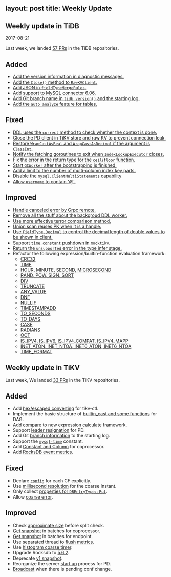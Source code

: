 layout: post
title: Weekly Update
---
## Weekly update in TiDB

2017-08-21

Last week, we landed [57 PRs](https://github.com/pingcap/tidb/pulls?utf8=%E2%9C%93&q=is%3Apr%20is%3Amerged%20merged%3A2017-08-14..2017-08-20%20) in the TiDB repositories.

## Added

* [Add the version information in diagnostic messages.](https://github.com/pingcap/tidb/pull/4218)
* [Add the `Close()` method to `RawKVClient`.](https://github.com/pingcap/tidb/pull/4194/files)
* [Add JSON in `fieldTypeMergeRules`.](https://github.com/pingcap/tidb/pull/4189)
* [Add support to MySQL connector 6.06.](https://github.com/pingcap/tidb/pull/4177)
* [Add Git branch name in `tidb_version()` and the starting log.](https://github.com/pingcap/tidb/pull/4168)
* [Add the `auto analyze` feature for tables.](https://github.com/pingcap/tidb/pull/4141)

## Fixed

* [DDL uses the `correct` method to check whether the context is done.](https://github.com/pingcap/tidb/pull/4221)
* [Close the PD client in TiKV store and raw KV to prevent connection leak.](https://github.com/pingcap/tidb/pull/4209)
* [Restore `WrapCastAsReal` and `WrapCastAsDecimal` if the argument is `ClassInt`.](https://github.com/pingcap/tidb/pull/4202)
* [Notify the fetching goroutines to exit when `IndexLookupExecutor` closes.](https://github.com/pingcap/tidb/pull/4201)
* [Fix the error in the return type for the `ceil`/`floor` function.](https://github.com/pingcap/tidb/pull/4181)
* [Start `GCWorker` after the bootstrapping is finished.](https://github.com/pingcap/tidb/pull/4167)
* [Add a limit to the number of multi-column index key parts.](https://github.com/pingcap/tidb/pull/4159)
* [Disable the `mysql.ClientMultiStatements` capability](https://github.com/pingcap/tidb/pull/4143)
* [Allow `username` to contain '@'.](https://github.com/pingcap/tidb/issues/3740)

## Improved

* [Handle canceled error by Grpc remote.](https://github.com/pingcap/tidb/pull/4237)
* [Remove all the stuff about the backgroud DDL worker.](https://github.com/pingcap/tidb/pull/4227)
* [Use more effective terror comparison method.](https://github.com/pingcap/tidb/pull/4217)
* [Union scan reuses PK when it is a handle.](https://github.com/pingcap/tidb/pull/4185)
* [Use `FieldType.Decimal` to control the decimal length of double values to be shown in client.](https://github.com/pingcap/tidb/pull/4191)
* [Support `time constant` pushdown in `mocktikv`.](https://github.com/pingcap/tidb/pull/4176)
* [Return the `unsupported` error in the type infer stage.](https://github.com/pingcap/tidb/pull/4156)
* Refactor the following expression/builtin-function evaluation framework:
  - [CRC32](https://github.com/pingcap/tidb/pull/4215)
  - [TIME](https://github.com/pingcap/tidb/pull/4192)
  - [HOUR, MINUTE, SECOND, MICROSECOND](https://github.com/pingcap/tidb/pull/4183)
  - [RAND, POW, SIGN, SQRT](https://github.com/pingcap/tidb/pull/4182)
  - [DIV](https://github.com/pingcap/tidb/pull/4180)
  - [TRUNCATE](https://github.com/pingcap/tidb/pull/4179)
  - [ANY_VALUE](https://github.com/pingcap/tidb/pull/4178)
  - [DNF](https://github.com/pingcap/tidb/pull/4174)
  - [NULLIF](https://github.com/pingcap/tidb/pull/4170)
  - [TIMESTAMPADD](https://github.com/pingcap/tidb/pull/4169)
  - [TO_SECONDS](https://github.com/pingcap/tidb/pull/4164)
  - [TO_DAYS](https://github.com/pingcap/tidb/pull/4161)
  - [CASE](https://github.com/pingcap/tidb/pull/4160)
  - [RADIANS](https://github.com/pingcap/tidb/pull/4155)
  - [OCT](https://github.com/pingcap/tidb/pull/4154)
  - [IS_IPV4, IS_IPV6, IS_IPV4_COMPAT, IS_IPV4_MAPP](https://github.com/pingcap/tidb/pull/4144)
  - [INET_ATON, INET_NTOA, INET6_ATON, INET6_NTOA](https://github.com/pingcap/tidb/pull/4130)
  - [TIME_FORMAT](https://github.com/pingcap/tidb/pull/4051)


## Weekly update in TiKV


Last week, We landed [33 PRs](https://github.com/search?utf8=%E2%9C%93&q=repo%3Apingcap%2Ftikv+repo%3Apingcap%2Fpd+is%3Apr+is%3Amerged+merged%3A2017-08-13..2017-08-19&type=Issues) in the TiKV repositories.

## Added

* Add [hex/escaped converting](https://github.com/pingcap/tikv/pull/2143) for tikv-ctl.
* Implement the basic structure of [builtin_cast and some functions](https://github.com/pingcap/tikv/pull/2144) for DAG.
* Add [compare](https://github.com/pingcap/tikv/pull/2151) to new expression calculate framework.
* Support [leader resignation](https://github.com/pingcap/pd/pull/702) for PD.
* Add Git [branch information](https://github.com/pingcap/tikv/pull/2170) to the starting log.
* Support the [`mysql-time`](https://github.com/pingcap/tikv/pull/2177) constant.
* Add [Constant and Column](https://github.com/pingcap/tikv/pull/2179) for coprocessor.
* Add [RocksDB event metrics](https://github.com/pingcap/tikv/pull/2181).

## Fixed

* Declare [`config`](https://github.com/pingcap/tikv/pull/2164) for each CF explicitly.
* Use [millisecond resolution](https://github.com/pingcap/tikv/pull/2165) for the coarse Instant.
* Only collect [properties for `DBEntryType::Put`](https://github.com/pingcap/tikv/pull/2174).
* Allow [coarse error](https://github.com/pingcap/tikv/pull/2178).

## Improved

* Check [approximate size](https://github.com/pingcap/tikv/pull/2106) before split check.
* [Get snapshot](https://github.com/pingcap/tikv/pull/2111) in batches for coprocessor.
* [Get snapshot](https://github.com/pingcap/tikv/pull/2148) in batches for endpoint.
* Use separated thread to [flush metrics](https://github.com/pingcap/tikv/pull/2120).
* Use [histogram coarse timer](https://github.com/pingcap/tikv/pull/2159).
* Upgrade Rocksdb to [5.6.2](https://github.com/pingcap/tikv/pull/2166).
* Deprecate [v1 snapshot](https://github.com/pingcap/tikv/pull/2168).
* Reorganize the server [start up](https://github.com/pingcap/pd/pull/705) process for PD.
* [Broadcast](https://github.com/pingcap/tikv/pull/2184) when there is pending conf change.

